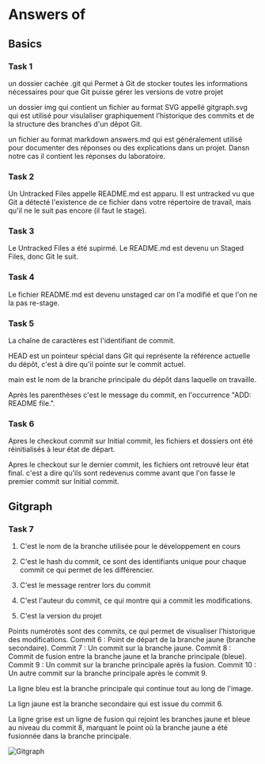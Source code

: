 # Answers of <students-firstname> <students-lastname> <github-username>

## Basics
### Task 1
un dossier cachée .git qui Permet à Git de stocker toutes les informations nécessaires pour que Git 
puisse gérer les versions de votre projet

un dossier img qui contient un fichier au format SVG appellé gitgraph.svg qui est utilisé
pour visulaliser graphiquement l’historique des commits et de la structure des branches d'un dêpot Git.

un fichier au format markdown answers.md qui est généralement utilisé pour documenter des réponses ou 
des explications dans un projet. Dansn notre cas il contient les réponses du laboratoire.

### Task 2
Un Untracked Files appelle README.md est apparu. Il est untracked vu que Git a détecté l'existence de ce 
fichier dans votre répertoire de travail, mais qu'il ne le suit pas encore (il faut le stage).

### Task 3
Le Untracked Files a été supirmé. Le README.md est devenu un Staged Files, donc Git le suit.

### Task 4
Le fichier README.md est devenu unstaged car on l'a modifié et que l'on ne la pas re-stage.

### Task 5
La chaîne de caractères est l'identifiant de commit.

HEAD est un pointeur spécial dans Git qui représente la référence actuelle du dépôt, c'est à dire qu'il 
pointe sur le commit actuel.


main est le nom de la branche principale du dépôt dans laquelle on travaille.

Après les parenthèses c'est le message du commit, en l'occurrence "ADD: README file.".

### Task 6
Apres le checkout commit sur Initial commit, les fichiers et dossiers ont été réinitialisés
à leur état de départ. 

Apres le checkout sur le dernier commit, les fichiers ont retrouvé leur état final. c'est a dire qu'ils
sont redevenus comme avant que l'on fasse le premier commit sur Initial commit.

## Gitgraph

### Task 7
1) C'est le nom de la branche utilisée pour le développement en cours

2) C'est le hash du commit, ce sont des identifiants unique pour chaque commit ce qui permet de 
les différencier.

3) C'est le message rentrer lors du commit 

4) C'est l'auteur du commit, ce qui montre qui a commit les modifications.

5) C'est la version du projet

Points numérotés sont des commits, ce qui permet de visualiser l'historique des modifications.
Commit 6 : Point de départ de la branche jaune (branche secondaire).
Commit 7 : Un commit sur la branche jaune.
Commit 8 : Commit de fusion entre la branche jaune et la branche principale (bleue).
Commit 9 : Un commit sur la branche principale après la fusion.
Commit 10 : Un autre commit sur la branche principale après le commit 9.

La ligne bleu est la branche principale qui continue tout au long de l'image.

La lign jaune est la branche secondaire qui est issue du commit 6.

La ligne grise est un ligne de fusion qui rejoint les branches jaune et bleue au niveau du commit 8, 
marquant le point où la branche jaune a été fusionnée dans la branche principale.

![Gitgraph](img/gitgraph.svg)
